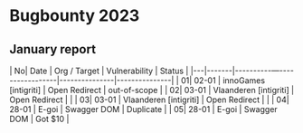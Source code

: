 # Bugbounty 2023

## January report

| No| Date  |      Org / Target          | Vulnerability |  Status       |
|---|-------|----------—-----------------|---------------|---------------|
| 01| 02-01 |  innoGames [intigriti]     | Open Redirect |  out-of-scope |
| 02| 03-01 |  Vlaanderen [intigriti]    | Open Redirect |               |
| 03| 03-01 |  Vlaanderen [intigriti]    | Open Redirect |               |
| 04| 28-01 | E-goi                     | Swagger DOM    | Duplicate      |
| 05| 28-01 | E-goi                      | Swagger DOM   | Got $10        | 
